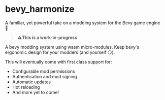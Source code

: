 # bevy_harmonize

A familiar, yet powerful take on a modding system for the Bevy game engine 🫰

> **⚠️This is a work-in-progress**

A bevy modding system using wasm micro-modules. Keep bevy's ergonomic design for your modders (and yourself 😏).

This will eventually come with first class support for:

- Configurable mod permissions
- Authentication and mod signing
- Automatic updates
- Hot reloading
- And more yet to come!
